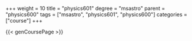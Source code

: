 +++
weight = 10
title = "physics601"
degree = "msastro"
parent = "physics600"
tags = ["msastro", "physics601", "physics600"]
categories = ["course"]
+++

{{< genCoursePage >}}
